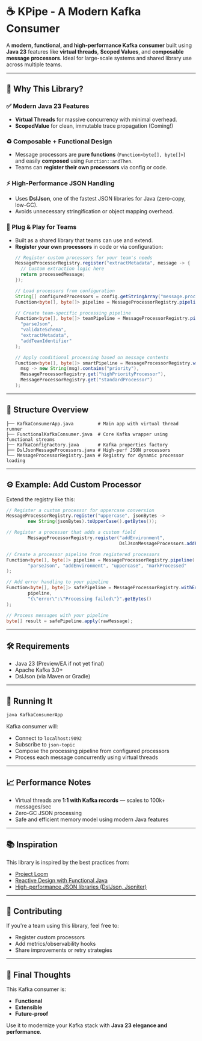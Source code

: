 # ☕ KPipe - A Modern Kafka Consumer

A **modern, functional, and high-performance Kafka consumer** built using **Java 23** features like **virtual threads**,
**Scoped Values**, and **composable message processors**. Ideal for large-scale systems and shared library use across
multiple teams.

---

## 🚀 Why This Library?

### ✅ Modern Java 23 Features

- **Virtual Threads** for massive concurrency with minimal overhead.
- **ScopedValue** for clean, immutable trace propagation (Coming!)

### ♻️ Composable + Functional Design

- Message processors are **pure functions** (`Function<byte[], byte[]>`) and easily **composed** using
  `Function::andThen`.
- Teams can **register their own processors** via config or code.

### ⚡ High-Performance JSON Handling

- Uses **DslJson**, one of the fastest JSON libraries for Java (zero-copy, low-GC).
- Avoids unnecessary stringification or object mapping overhead.

### 🔌 Plug & Play for Teams

- Built as a shared library that teams can use and extend.
- **Register your own processors** in code or via configuration:
  ```java
  // Register custom processors for your team's needs
  MessageProcessorRegistry.register("extractMetadata", message -> {
    // Custom extraction logic here
    return processedMessage;
  });
  
  // Load processors from configuration
  String[] configuredProcessors = config.getStringArray("message.processors");
  Function<byte[], byte[]> pipeline = MessageProcessorRegistry.pipeline(configuredProcessors);
  
  // Create team-specific processing pipeline
  Function<byte[], byte[]> teamPipeline = MessageProcessorRegistry.pipeline(
    "parseJson",
    "validateSchema",
    "extractMetadata",
    "addTeamIdentifier"
  );
  
  // Apply conditional processing based on message contents
  Function<byte[], byte[]> smartPipeline = MessageProcessorRegistry.when(
    msg -> new String(msg).contains("priority"),
    MessageProcessorRegistry.get("highPriorityProcessor"),
    MessageProcessorRegistry.get("standardProcessor")
  );
  ```

---

## 📆 Structure Overview

```
├── KafkaConsumerApp.java         # Main app with virtual thread runner
├── FunctionalKafkaConsumer.java  # Core Kafka wrapper using functional streams
├── KafkaConfigFactory.java       # Kafka properties factory
├── DslJsonMessageProcessors.java # High-perf JSON processors
└── MessageProcessorRegistry.java # Registry for dynamic processor loading
```

---

## ⚙️ Example: Add Custom Processor

Extend the registry like this:

  ```java
  // Register a custom processor for uppercase conversion
  MessageProcessorRegistry.register("uppercase", jsonBytes ->
          new String(jsonBytes).toUpperCase().getBytes());
  
  // Register a processor that adds a custom field
          MessageProcessorRegistry.register("addEnvironment",
                                            DslJsonMessageProcessors.addField("environment", "production"));
  
  // Create a processor pipeline from registered processors
  Function<byte[], byte[]> pipeline = MessageProcessorRegistry.pipeline(
          "parseJson", "addEnvironment", "uppercase", "markProcessed"
  );
  
  // Add error handling to your pipeline
  Function<byte[], byte[]> safePipeline = MessageProcessorRegistry.withErrorHandling(
          pipeline,
          "{\"error\":\"Processing failed\"}".getBytes()
  );
  
  // Process messages with your pipeline
  byte[] result = safePipeline.apply(rawMessage);
  ```

---

## 🛠️ Requirements

- Java 23 (Preview/EA if not yet final)
- Apache Kafka 3.0+
- DslJson (via Maven or Gradle)

---

## 🥪 Running It

```bash
java KafkaConsumerApp
```

Kafka consumer will:

- Connect to `localhost:9092`
- Subscribe to `json-topic`
- Compose the processing pipeline from configured processors
- Process each message concurrently using virtual threads

---

## 📈 Performance Notes

- Virtual threads are **1:1 with Kafka records** — scales to 100k+ messages/sec
- Zero-GC JSON processing
- Safe and efficient memory model using modern Java features

---

## 📚 Inspiration

This library is inspired by the best practices from:

- [Project Loom](https://openjdk.org/projects/loom/)
- [Reactive Design with Functional Java](https://www.baeldung.com/java-functional-programming)
- [High-performance JSON libraries (DslJson, Jsoniter)](https://github.com/ngs-doo/dsl-json)

---

## 💬 Contributing

If you're a team using this library, feel free to:

- Register custom processors
- Add metrics/observability hooks
- Share improvements or retry strategies

---

## 🧠 Final Thoughts

This Kafka consumer is:

- **Functional**
- **Extensible**
- **Future-proof**

Use it to modernize your Kafka stack with **Java 23 elegance and performance**.

